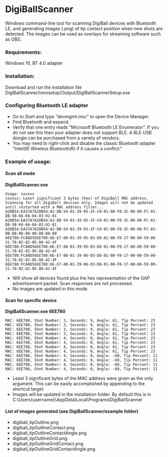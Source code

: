 

# DigiBallScanner
Windows command-line tool for scanning DigiBall devices with Bluetooth LE, and generating images (.png) of tip contact position when new shots are detected. The images can be used as overlays for streaming software such as OBS.

### Requirements:

Windows 10, BT 4.0 adapter

### Installation:

Download and run the installation file DigiBallScanner/innosetup/Output/DigiBallScannerSetup.exe

### Configuring Bluetooth LE adapter

 - Go to Start and type "devmgmt.msc" to open the Device Manager.
 - Find Bluetooth and expand.
 - Verify that one entry reads "Microsoft Bluetooth LE Enumerator". If you do not see this then your adapter does not support BLE. A BLE USB dongle can be purchased from a variety of vendors.
 - You may need to right-click and disable the classic Bluetooth adapter "Intel(R) Wireless Bluetooth(R) if it causes a conflict."

### Example of usage:

#### Scan all mode 

**DigiBallScanner.exe**

```
Usage: xxxxxx
xxxxxx: Least significant 3 bytes (hex) of DigiBall MAC address.
Scanning for all DigiBall devices only. Images will not be updated until restarted with a MAC address filter...
A2DB54:EA37A7A2DB54:A2-DB-54-01-39-95-1F-C0-01-00-F8-3C-00-00-FC-01-DB-5B-04-04-04-03-02-01
A2DB54:EA37A7A2DB54:A2-DB-54-01-39-95-1F-C0-01-00-F8-3C-00-00-FC-01-DB-5B-04-04-04-03-02-01
A2DB54:EA37A7A2DB54:A2-DB-54-01-39-93-1F-C0-01-00-F8-3C-00-00-FC-01-DB-DB-00-00-00-00-00-00
6EE780:FCA0D56EE780:6E-E7-80-01-39-95-03-D8-01-00-F8-17-00-00-59-00-31-78-02-02-05-08-42-4F
6EE780:FCA0D56EE780:6E-E7-80-01-39-95-03-D8-01-00-F8-17-00-00-59-00-31-78-02-02-05-08-42-4F
6EE780:FCA0D56EE780:6E-E7-80-01-39-96-03-D8-01-00-F8-17-00-00-59-00-31-78-02-02-05-08-42-4F
6EE780:FCA0D56EE780:6E-E7-80-01-39-96-03-D8-01-00-F8-17-00-00-59-00-31-78-02-02-05-08-42-4F
```

 - Will show all devices found plus the hex representation of the GAP advertisement packet. Scan responses are not processed.
 - No images are updated in this mode.


#### Scan for specific device 

**DigiBallScanner.exe 6EE780**

```
MAC: 6EE780, Shot Number: 3, Seconds: 9, Angle: 61, Tip Percent: 23
MAC: 6EE780, Shot Number: 3, Seconds: 9, Angle: 61, Tip Percent: 23
MAC: 6EE780, Shot Number: 3, Seconds: 9, Angle: 61, Tip Percent: 23
MAC: 6EE780, Shot Number: 3, Seconds: 9, Angle: 61, Tip Percent: 23
MAC: 6EE780, Shot Number: 4, Seconds: 0, Angle: 61, Tip Percent: 23
MAC: 6EE780, Shot Number: 4, Seconds: 0, Angle: 61, Tip Percent: 23
MAC: 6EE780, Shot Number: 4, Seconds: 0, Angle: 61, Tip Percent: 23
MAC: 6EE780, Shot Number: 4, Seconds: 0, Angle: 61, Tip Percent: 23
MAC: 6EE780, Shot Number: 4, Seconds: 0, Angle: -60, Tip Percent: 11
MAC: 6EE780, Shot Number: 4, Seconds: 0, Angle: -60, Tip Percent: 11
MAC: 6EE780, Shot Number: 4, Seconds: 0, Angle: -60, Tip Percent: 11
MAC: 6EE780, Shot Number: 4, Seconds: 0, Angle: -60, Tip Percent: 11

```

 - Least 3 significant bytes of the MAC address were given as the only argument. This can be easily accomplished by appending to the shortcut target.
 - Images will be updated in the installation folder. By default this is in C:\Users\{username}\AppData\Local\Programs\DigiBallScanner

#### List of images generated (see DigiBallScanner/example folder)
 - digiball_tipOutline.png
 - digiball_tipOutlineContact.png
 - digiball_tipOutlineContactAngle.png
 - digiball_tipOutlineGrid.png
 - digiball_tipOutlineGridContact.png 
 - digiball_tipOutlineGridContactAngle.png

